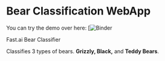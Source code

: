 # Bear Classification WebApp

You can try the demo over here:
[![Binder](https://mybinder.org/v2/gh/amitdamri/FastAI-Repo/HEAD?urlpath=%2Fvoila%2Frender%2Fbears-classifier.ipynb)

Fast.ai Bear Classifier

Classifies 3 types of bears.
**Grizzly, Black,** and **Teddy Bears**.
